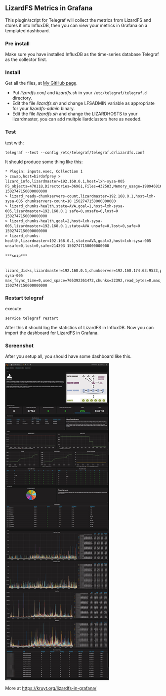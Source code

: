 ## LizardFS Metrics in Grafana

This plugin/script for Telegraf will collect the metrics from LizardFS and stores it into InfluxDB, then you can view your metrics in Grafana on a templated dashboard.
 
### Pre install

Make sure you have installed InfluxDB as the time-series database Telegraf as the collector first.

### Install

Get all the files, at [My GitHub page](https://github.com/dkruyt/LizardFS_Grafana).

* Put _lizardfs.conf_ and _lizardfs.sh_ in your `/etc/telegraf/telegraf.d` directory.
* Edit the file _lizardfs.sh_ and change LFSADMIN variable as appropriate for your _lizardfs-admin_ binary.
* Edit the file _lizardfs.sh_ and change the LIZARDHOSTS to your lizardmaster, you can add multple liardclusters here as needed.

### Test
test with:
```
telegraf --test --config /etc/telegraf/telegraf.d/lizardfs.conf
```
It should produce some thing like this:
```
* Plugin: inputs.exec, Collection 1
> zswap,host=birdofprey > lizard_info,lizardmaster=192.168.0.1,host=lxh-sysa-005 FS_objects=470118,Directories=36961,Files=432583,Memory_usage=198946816,Total_space=37159571947520,Available_space=22595288821760,Trash_files=0,Chunk_copies=643179,Regular_copies_deprecated=643179,Trash_space=0,Reserved_space=0,Reserved_files=0,Chunks=214393 1502747150000000000
> lizard_ready-chunkservers-count,lizardmaster=192.168.0.1,host=lxh-sysa-005 chunkservers-count=10 1502747150000000000
> lizard_chunks-health,state=AVA,goal=1,host=lxh-sysa-005,lizardmaster=192.168.0.1 safe=0,unsafe=0,lost=0 1502747150000000000
> lizard_chunks-health,goal=2,host=lxh-sysa-005,lizardmaster=192.168.0.1,state=AVA unsafe=0,lost=0,safe=0 1502747150000000000
> lizard_chunks-health,lizardmaster=192.168.0.1,state=AVA,goal=3,host=lxh-sysa-005 unsafe=0,lost=0,safe=214393 1502747150000000000

***snip***

 lizard_disks,lizardmaster=192.168.0.1,chunkserver=192.168.174.63:9533,path=/data/1/data/3.10.4/,host=lxh-sysa-005 max_fsync_time=0,used_space=705392361472,chunks=32392,read_bytes=0,max_write_time=0,read_ops=0,fsync_ops=0,to_delete="no",damaged="no",scanning="no",written_bytes=0,max_read_time=0,last_error="0",total_space=1857978597376,write_ops=0 1502747150000000000
```

### Restart telegraf
execute:

```
service telegraf restart
```

After this it should log the statistics of LizardFS in InfluxDB. Now you can import the dashboard for LizardFS in Grafana.

### Screenshot

After you setup all, you should have some dashboard like this.


![](https://github.com/dkruyt/LizardFS_Grafana/blob/master/Grafana%20LizardFS%20Metrics.jpg?raw=true)

More at https://kruyt.org/lizardfs-in-grafana/
